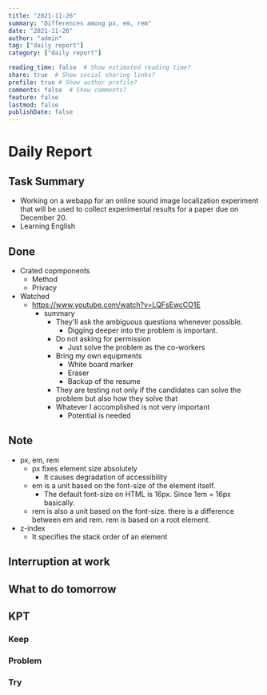 ```yaml
---
title: "2021-11-26"
summary: "Differences among px, em, rem"
date: "2021-11-26"
author: "admin"
tag: ["daily report"]
category: ["daily report"]

reading_time: false  # Show estimated reading time?
share: true  # Show social sharing links?
profile: true # Show author profile?
comments: false  # Show comments?
feature: false
lastmod: false
publishDate: false
---
```


# Daily Report

## Task Summary

- Working on a webapp for an online sound image localization experiment that will be used to collect experimental results for a paper due on December 20.
- Learning English

## Done

- Crated copmponents
  - Method
  - Privacy
- Watched
  - https://www.youtube.com/watch?v=LQFsEwcCO1E
    - summary
      - They'll ask the ambiguous questions whenever possible.
        - Digging deeper into the problem is important.
      - Do not asking for permission
        - Just solve the problem as the co-workers
      - Bring my own equipments
        - White board marker
        - Eraser
        - Backup of the resume
      - They are testing not only if the candidates can solve the problem but also how they solve that
      - Whatever I accomplished is not very important
        - Potential is needed

## Note

- px, em, rem 
  - px fixes element size absolutely
    - It causes degradation of accessibility
  - em is a unit based on the font-size of the element itself.
    - The default font-size on HTML is 16px. Since 1em = 16px basically.
  - rem is also a unit based on the font-size. there is a difference between em and rem. rem is based on a root element.
- z-index
  - It specifies the stack order of an element
  

## Interruption at work

## What to do tomorrow
## KPT

### Keep

### Problem

### Try

